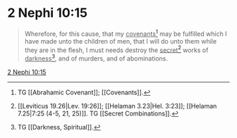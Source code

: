 # 2 Nephi 10:15

> Wherefore, for this cause, that my <u>covenants</u>[^a] may be fulfilled which I have made unto the children of men, that I will do unto them while they are in the flesh, I must needs destroy the <u>secret</u>[^b] works of <u>darkness</u>[^c], and of murders, and of abominations.

[2 Nephi 10:15](https://www.churchofjesuschrist.org/study/scriptures/bofm/2-ne/10?lang=eng&id=p15#p15)


[^a]: TG [[Abrahamic Covenant]]; [[Covenants]].
[^b]: [[Leviticus 19.26|Lev. 19:26]]; [[Helaman 3.23|Hel. 3:23]]; [[Helaman 7.25|7:25 (4-5, 21, 25)]]. TG [[Secret Combinations]].
[^c]: TG [[Darkness, Spiritual]].

